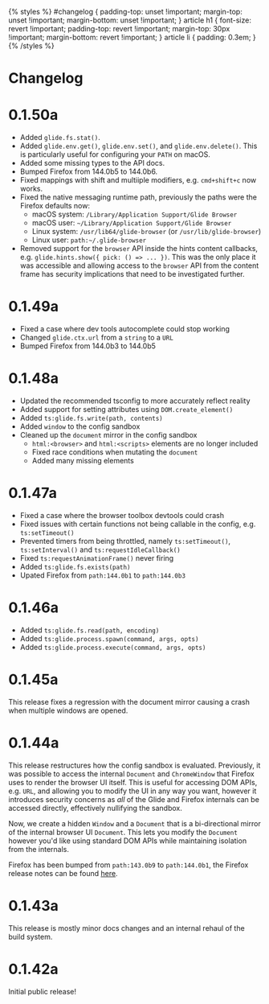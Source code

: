 {% styles %}
#changelog {
padding-top: unset !important;
margin-top: unset !important;
margin-bottom: unset !important;
}
article h1 {
font-size: revert !important;
padding-top: revert !important;
margin-top: 30px !important;
margin-bottom: revert !important;
}
article li {
padding: 0.3em;
}
{% /styles %}

# Changelog

# 0.1.50a

- Added `glide.fs.stat()`.
- Added `glide.env.get()`, `glide.env.set()`, and `glide.env.delete()`. This is particularly useful for configuring your `PATH` on macOS.
- Added some missing types to the API docs.
- Bumped Firefox from 144.0b5 to 144.0b6.
- Fixed mappings with shift and multiiple modifiers, e.g. `cmd+shift+c` now works.
- Fixed the native messaging runtime path, previously the paths were the Firefox defaults now:
  - macOS system: `/Library/Application Support/Glide Browser`
  - macOS user: `~/Library/Application Support/Glide Browser`
  - Linux system: `/usr/lib64/glide-browser` (or `/usr/lib/glide-browser`)
  - Linux user: `path:~/.glide-browser`
- Removed support for the `browser` API inside the hints content callbacks, e.g. `glide.hints.show({ pick: () => ... })`.
  This was the only place it was accessible and allowing access to the `browser` API from the content frame has security implications
  that need to be investigated further.

# 0.1.49a

- Fixed a case where dev tools autocomplete could stop working
- Changed `glide.ctx.url` from a `string` to a `URL`
- Bumped Firefox from 144.0b3 to 144.0b5

# 0.1.48a

- Updated the recommended tsconfig to more accurately reflect reality
- Added support for setting attributes using `DOM.create_element()`
- Added `ts:glide.fs.write(path, contents)`
- Added `window` to the config sandbox
- Cleaned up the `document` mirror in the config sandbox
  - `html:<browser>` and `html:<scripts>` elements are no longer included
  - Fixed race conditions when mutating the `document`
  - Added many missing elements

# 0.1.47a

- Fixed a case where the browser toolbox devtools could crash
- Fixed issues with certain functions not being callable in the config, e.g. `ts:setTimeout()`
- Prevented timers from being throttled, namely `ts:setTimeout()`, `ts:setInterval()` and `ts:requestIdleCallback()`
- Fixed `ts:requestAnimationFrame()` never firing
- Added `ts:glide.fs.exists(path)`
- Upated Firefox from `path:144.0b1` to `path:144.0b3`

# 0.1.46a

- Added `ts:glide.fs.read(path, encoding)`
- Added `ts:glide.process.spawn(command, args, opts)`
- Added `ts:glide.process.execute(command, args, opts)`

# 0.1.45a

This release fixes a regression with the document mirror causing a crash when multiple windows are opened.

# 0.1.44a

This release restructures how the config sandbox is evaluated. Previously, it was possible to access the internal `Document` and `ChromeWindow` that Firefox uses to render the browser UI itself.
This is useful for accessing DOM APIs, e.g. `URL`, and allowing you to modify the UI in any way you want, however it introduces security concerns as _all_ of the Glide and Firefox internals can be accessed directly, effectively nullifying the sandbox.

Now, we create a hidden `Window` and a `Document` that is a bi-directional mirror of the internal browser UI `Document`. This lets you modify the `Document` however you'd like using standard DOM APIs while maintaining isolation from the internals.

Firefox has been bumped from `path:143.0b9` to `path:144.0b1`, the Firefox release notes can be found [here](https://www.firefox.com/en-US/firefox/143.0/releasenotes/).

# 0.1.43a

This release is mostly minor docs changes and an internal rehaul of the build system.

# 0.1.42a

Initial public release!
